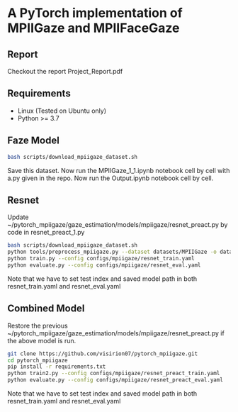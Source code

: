 # A PyTorch implementation of MPIIGaze and MPIIFaceGaze

## Report
Checkout the report Project_Report.pdf

## Requirements

* Linux (Tested on Ubuntu only)
* Python >= 3.7



## Faze Model


```bash
bash scripts/download_mpiigaze_dataset.sh
```
Save this dataset. 
Now run the MPIIGaze_1_1.ipynb notebook cell by cell with a.py given in the repo. 
Now run the Output.ipynb notebook cell by cell.

## Resnet
Update ~/pytorch_mpiigaze/gaze_estimation/models/mpiigaze/resnet_preact.py by code in resnet_preact_1.py
```bash
bash scripts/download_mpiigaze_dataset.sh
python tools/preprocess_mpiigaze.py --dataset datasets/MPIIGaze -o datasets/
python train.py --config configs/mpiigaze/resnet_train.yaml
python evaluate.py --config configs/mpiigaze/resnet_eval.yaml
```

Note that we have to set test index and saved model path in both resnet_train.yaml and resnet_eval.yaml


## Combined Model


Restore the previous ~/pytorch_mpiigaze/gaze_estimation/models/mpiigaze/resnet_preact.py if the above model is run.
```bash
git clone https://github.com/visirion07/pytorch_mpiigaze.git
cd pytorch_mpiigaze
pip install -r requirements.txt
python train2.py --config configs/mpiigaze/resnet_preact_train.yaml
python evaluate.py --config configs/mpiigaze/resnet_preact_eval.yaml
```

Note that we have to set test index and saved model path in both resnet_train.yaml and resnet_eval.yaml





